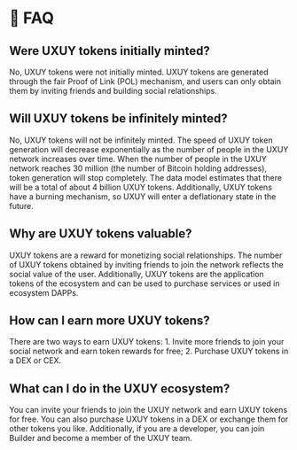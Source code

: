 # 📠 FAQ

## Were UXUY tokens initially minted?

No, UXUY tokens were not initially minted. UXUY tokens are generated through the fair Proof of Link (POL) mechanism, and users can only obtain them by inviting friends and building social relationships.



## Will UXUY tokens be infinitely minted?

No, UXUY tokens will not be infinitely minted. The speed of UXUY token generation will decrease exponentially as the number of people in the UXUY network increases over time. When the number of people in the UXUY network reaches 30 million (the number of Bitcoin holding addresses), token generation will stop completely. The data model estimates that there will be a total of about 4 billion UXUY tokens. Additionally, UXUY tokens have a burning mechanism, so UXUY will enter a deflationary state in the future.



## Why are UXUY tokens valuable?

UXUY tokens are a reward for monetizing social relationships. The number of UXUY tokens obtained by inviting friends to join the network reflects the social value of the user. Additionally, UXUY tokens are the application tokens of the ecosystem and can be used to purchase services or used in ecosystem DAPPs.



## How can I earn more UXUY tokens?

There are two ways to earn UXUY tokens: 1. Invite more friends to join your social network and earn token rewards for free; 2. Purchase UXUY tokens in a DEX or CEX.



## What can I do in the UXUY ecosystem?

You can invite your friends to join the UXUY network and earn UXUY tokens for free. You can also purchase UXUY tokens in a DEX or exchange them for other tokens you like. Additionally, if you are a developer, you can join Builder and become a member of the UXUY team.
